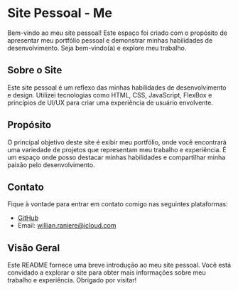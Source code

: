 # Site Pessoal - Me

Bem-vindo ao meu site pessoal! Este espaço foi criado com o propósito de apresentar meu portfólio pessoal e demonstrar minhas habilidades de desenvolvimento. Seja bem-vindo(a) e explore meu trabalho.

## Sobre o Site

Este site pessoal é um reflexo das minhas habilidades de desenvolvimento e design. Utilizei tecnologias como HTML, CSS, JavaScript, FlexBox e princípios de UI/UX para criar uma experiência de usuário envolvente.

## Propósito

O principal objetivo deste site é exibir meu portfólio, onde você encontrará uma variedade de projetos que representam meu trabalho e experiência. É um espaço onde posso destacar minhas habilidades e compartilhar minha paixão pelo desenvolvimento.

## Contato

Fique à vontade para entrar em contato comigo nas seguintes plataformas:

- [GitHub](https://github.com/bywillsilva)
- Email: willian.raniere@icloud.com

## Visão Geral

Este README fornece uma breve introdução ao meu site pessoal. Você está convidado a explorar o site para obter mais informações sobre meu trabalho e experiência. Obrigado por visitar!
